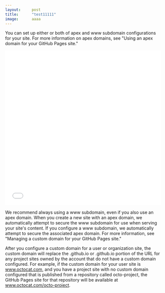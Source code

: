 ```yaml
---
layout:     post
title:      "test11111"
image:      aaaa
---
```


You can set up either or both of apex and www subdomain configurations for your site. For more information on apex domains, see "Using an apex domain for your GitHub Pages site."

<iframe id="videoFrame" src="//player.bilibili.com/player.html?aid=77156864&bvid=BV14J411X7uc&cid=131971626&page=1&danmaku=0" allowfullscreen="yes" width="100%" height="500" scrolling="no" frameborder="0"></iframe>

<script type="text/javascript">
function findSize(el, size) {
    /* size must be 'width' or ' height' */
    return window.getComputedStyle
        ? getComputedStyle(el,null).getPropertyValue(size)
        : el['client'+size.substr(0,1).toUpperCase() + size.substr(1)];
}
function resizeVideoFrame(){
	var iframe = document.getElementById("videoFrame");
	try{
		iframe.height = 800;
	}catch (ex){}
}
window.setInterval("resizeVideoFrame()", 200);
</script>


We recommend always using a www subdomain, even if you also use an apex domain. When you create a new site with an apex domain, we automatically attempt to secure the www subdomain for use when serving your site's content. If you configure a www subdomain, we automatically attempt to secure the associated apex domain. For more information, see "Managing a custom domain for your GitHub Pages site."

After you configure a custom domain for a user or organization site, the custom domain will replace the <user>.github.io or <organization>.github.io portion of the URL for any project sites owned by the account that do not have a custom domain configured. For example, if the custom domain for your user site is www.octocat.com, and you have a project site with no custom domain configured that is published from a repository called octo-project, the GitHub Pages site for that repository will be available at www.octocat.com/octo-project.